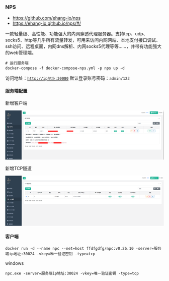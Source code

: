 ### NPS

- https://github.com/ehang-io/nps
- https://ehang-io.github.io/nps/#/

一款轻量级、高性能、功能强大的内网穿透代理服务器。支持tcp、udp、socks5、http等几乎所有流量转发，可用来访问内网网站、本地支付接口调试、ssh访问、远程桌面，内网dns解析、内网socks5代理等等……，并带有功能强大的web管理端。

```shell
# 运行服务端
docker-compose -f docker-compose-nps.yml -p nps up -d
```

访问地址：[`http://ip地址:30080`](http://www.zhengqingya.com:30080)
默认登录账号密码：`admin/123`

#### 服务端配置

新增客户端

![nps-客户端配置.png](images/nps-客户端配置.png)

新增TCP隧道

![nps-tcp隧道配置.png](images/nps-tcp隧道配置.png)

#### 客户端

```shell
docker run -d --name npc --net=host ffdfgdfg/npc:v0.26.10 -server=服务端ip地址:30024 -vkey=唯一验证密钥 -type=tcp
```

windows

```shell
npc.exe -server=服务端ip地址:30024 -vkey=唯一验证密钥 -type=tcp
```